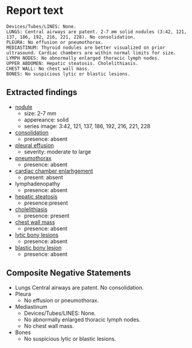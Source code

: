 # Report text

```text
Devices/Tubes/LINES: None.
LUNGS: Central airways are patent. 2-7 mm solid nodules (3:42, 121, 137, 186, 192, 216, 221, 228). No consolidation.
PLEURA: No effusion or pneumothorax.
MEDIASTINUM: Thyroid nodules are better visualized on prior ultrasound. Cardiac chambers are within normal limits for size.
LYMPH NODES: No abnormally enlarged thoracic lymph nodes.
UPPER ABDOMEN: Hepatic steatosis. Cholelithiasis.
CHEST WALL: No chest wall mass.
BONES: No suspicious lytic or blastic lesions.
```

## Extracted findings

- [nodule](../../definitions/hood/pulmonary-nodule.json)
  - size: 2-7 mm
  - appereance: solid
  - series image: 3:42, 121, 137, 186, 192, 216, 221, 228
- [consolidation](../../definitions/smartreporting/consolidation.txt)
  - presence: absent
- [pleural effusion](../../definitions/hood/pleural-effusion.json)  
  - severity: moderate to large
- [pneumothorax](../../definitions/hood/pneumothorax.md)
  - presence: absent
- [cardiac chamber enlarhgement](../../definitions/upmedic/Cardiomegaly.cde.md)
  - present: absent
- lymphadenopathy
  - presence: absent
- [hepatic steatosis](../../definitions/hood/hepatic-steatosis.json)
  - presence:present
- [cholelithiasis](../../definitions/hood/cholelithiasis.json)
  - presence: present
- [chest wall mass](../../definitions/hood/chest-wall.json)  
  - presence: absent
- [lytic bony lesions](../../definitions/hood/lytic-lesion.md)
  - presence: absent
- [blastic bony lesion](../../definitions/hood/sclerotic-lesion.md)
  - presence: absent

## Composite Negative Statements

- Lungs
Central airways are patent. No consolidation.
- Pleura
  - No effusion or pneumothorax.
- Mediastinum
  - Devices/Tubes/LINES: None.
  - No abnormally enlarged thoracic lymph nodes.
  - No chest wall mass.
- Bones
  - No suspicious lytic or blastic lesions.
